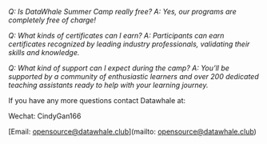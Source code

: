   <!--more-->

*Q: Is DataWhale Summer Camp really free?*
*A: Yes, our programs are completely free of charge!*

*Q: What kinds of certificates can I earn?*
*A: Participants can earn certificates recognized by leading industry professionals, validating their skills and knowledge.*

*Q: What kind of support can I expect during the camp?*
*A: You’ll be supported by a community of enthusiastic learners and over 200 dedicated teaching assistants ready to help with your learning journey.*

If you have any more questions contact Datawhale at:

Wechat: CindyGan166

[Email: opensource@datawhale.club](mailto: opensource@datawhale.club)

